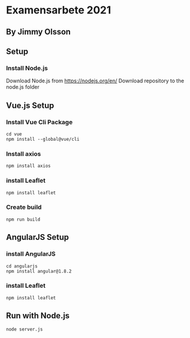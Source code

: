 # Examensarbete 2021
## By Jimmy Olsson

## Setup
### Install Node.js
Download Node.js from https://nodejs.org/en/ 
Download repository to the node.js folder

## Vue.js Setup
### Install Vue Cli Package
```
cd vue
npm install --global@vue/cli
```

### Install axios
```
npm install axios
```

### install Leaflet
```
npm install leaflet
```

### Create build
```
npm run build
```

## AngularJS Setup
### install AngularJS
```
cd angularjs
npm install angular@1.8.2
```

### install Leaflet
```
npm install leaflet
```

## Run with Node.js
```
node server.js
```